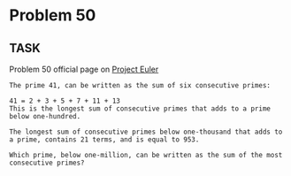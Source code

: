 Problem 50
===

## TASK ##

Problem 50 official page on [Project Euler](http://projecteuler.net/problem=50)

	The prime 41, can be written as the sum of six consecutive primes:
	
	41 = 2 + 3 + 5 + 7 + 11 + 13
	This is the longest sum of consecutive primes that adds to a prime below one-hundred.
	
	The longest sum of consecutive primes below one-thousand that adds to a prime, contains 21 terms, and is equal to 953.
	
	Which prime, below one-million, can be written as the sum of the most consecutive primes?